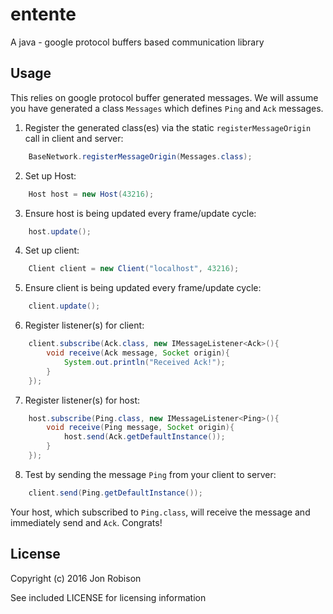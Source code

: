 entente
=======

A java - google protocol buffers based communication library

Usage
-----

This relies on google protocol buffer generated messages. We will assume you have
generated a class `Messages` which defines `Ping` and `Ack` messages.

1. Register the generated class(es) via the static `registerMessageOrigin`
call in client and server:

```java
	BaseNetwork.registerMessageOrigin(Messages.class);
```
		
2. Set up Host:

```java
	Host host = new Host(43216);
```

3. Ensure host is being updated every frame/update cycle:

```java
	host.update();
```
	
4. Set up client:

```java
	Client client = new Client("localhost", 43216);
```
	
5. Ensure client is being updated every frame/update cycle:

```java
	client.update();
```
	
6. Register listener(s) for client:

```java
	client.subscribe(Ack.class, new IMessageListener<Ack>(){
		void receive(Ack message, Socket origin){
			System.out.println("Received Ack!");
		}
	});
```
		
7. Register listener(s) for host:

```java
	host.subscribe(Ping.class, new IMessageListener<Ping>(){
		void receive(Ping message, Socket origin){
			host.send(Ack.getDefaultInstance());
		}
	});
```

8. Test by sending the message `Ping` from your client to server:

```java
	client.send(Ping.getDefaultInstance());
```
	
Your host, which subscribed to `Ping.class`, will receive the message and
immediately send and `Ack`. Congrats!

License
-------

Copyright (c) 2016 Jon Robison

See included LICENSE for licensing information